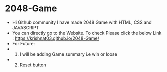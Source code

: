 # 2048-Game

- Hi Github community I have made 2048 Game with HTML, CSS and JAVASCRIPT
- You can directly go to the Website. To check Please click the below Link : https://krishnat03.github.io/2048-Game/
- For Future:
- 1. I will be adding Game summary i.e win or loose
- 2. Reset button
